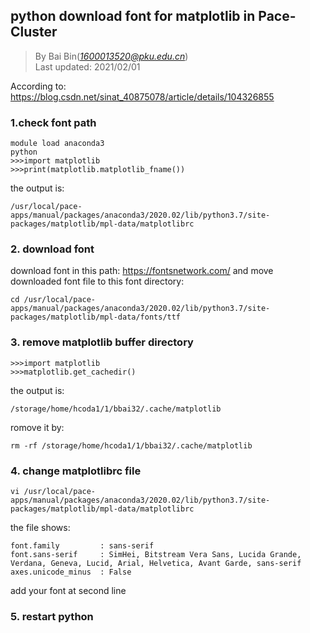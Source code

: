 ## python download font for matplotlib in Pace-Cluster
> By Bai Bin(*1600013520@pku.edu.cn*)\
> Last updated: 2021/02/01

According to: https://blog.csdn.net/sinat_40875078/article/details/104326855
### 1.check font path
```
module load anaconda3
python
>>>import matplotlib    
>>>print(matplotlib.matplotlib_fname())
```
the output is:
```
/usr/local/pace-apps/manual/packages/anaconda3/2020.02/lib/python3.7/site-packages/matplotlib/mpl-data/matplotlibrc
```
### 2. download font
download font in this path: https://fontsnetwork.com/ and move downloaded font file to this font directory:
```
cd /usr/local/pace-apps/manual/packages/anaconda3/2020.02/lib/python3.7/site-packages/matplotlib/mpl-data/fonts/ttf
```

### 3. remove matplotlib buffer directory
```
>>>import matplotlib
>>>matplotlib.get_cachedir()
```
the output is:
```
/storage/home/hcoda1/1/bbai32/.cache/matplotlib
```
romove it by:
```
rm -rf /storage/home/hcoda1/1/bbai32/.cache/matplotlib
```
### 4. change matplotlibrc file
```
vi /usr/local/pace-apps/manual/packages/anaconda3/2020.02/lib/python3.7/site-packages/matplotlib/mpl-data/matplotlibrc
```
the file shows:
```
font.family         : sans-serif      
font.sans-serif     : SimHei, Bitstream Vera Sans, Lucida Grande, Verdana, Geneva, Lucid, Arial, Helvetica, Avant Garde, sans-serif  
axes.unicode_minus  : False
```
add your font at second line
### 5. restart python
